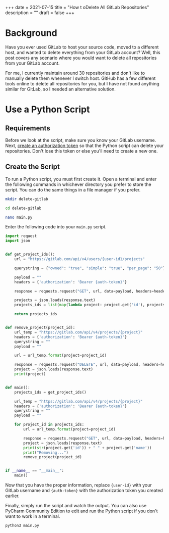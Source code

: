 +++
date = 2021-07-15
title = "How t oDelete All GitLab Repositories"
description = ""
draft = false
+++

# Background

Have you ever used GitLab to host your source code, moved to a different host,
and wanted to delete everything from your GitLab account? Well, this post covers
any scenario where you would want to delete all repositories from your GitLab
account.

For me, I currently maintain around 30 repositories and don't like to manually
delete them whenever I switch host. GitHub has a few different tools online to
delete all repositories for you, but I have not found anything similar for
GitLab, so I needed an alternative solution.

# Use a Python Script

## Requirements

Before we look at the script, make sure you know your GitLab username. Next,
[create an authorization
token](https://gitlab.com/-/profile/personal_access_tokens) so that the Python
script can delete your repositories. Don't lose this token or else you'll need
to create a new one.

## Create the Script

To run a Python script, you must first create it. Open a terminal and enter the
following commands in whichever directory you prefer to store the script. You
can do the same things in a file manager if you prefer.

```sh
mkdir delete-gitlab
```

```sh
cd delete-gitlab
```

```sh
nano main.py
```

Enter the following code into your `main.py` script.

```python
import request
import json


def get_project_ids():
    url = "https://gitlab.com/api/v4/users/{user-id}/projects"

    querystring = {"owned": "true", "simple": "true", "per_page": "50"}

    payload = ""
    headers = {'authorization': 'Bearer {auth-token}'}

    response = requests.request("GET", url, data=payload, headers=headers, params=querystring)

    projects = json.loads(response.text)
    projects_ids = list(map(lambda project: project.get('id'), projects))

    return projects_ids


def remove_project(project_id):
    url_temp = "https://gitlab.com/api/v4/projects/{project}"
    headers = {'authorization': 'Bearer {auth-token}'}
    querystring = ""
    payload = ""

    url = url_temp.format(project=project_id)

    response = requests.request("DELETE", url, data=payload, headers=headers, params=querystring)
    project = json.loads(response.text)
    print(project)


def main():
    projects_ids = get_project_ids()

    url_temp = "https://gitlab.com/api/v4/projects/{project}"
    headers = {'authorization': 'Bearer {auth-token}'}
    querystring = ""
    payload = ""

    for project_id in projects_ids:
        url = url_temp.format(project=project_id)

        response = requests.request("GET", url, data=payload, headers=headers, params=querystring)
        project = json.loads(response.text)
        print(str(project.get('id')) + " " + project.get('name'))
        print("Removing...")
        remove_project(project_id)


if __name__ == "__main__":
    main()
```

Now that you have the proper information, replace `{user-id}` with your GitLab
username and `{auth-token}` with the authorization token you created earlier.

Finally, simply run the script and watch the output. You can also use PyCharm
Community Edition to edit and run the Python script if you don't want to work in
a terminal.

```sh
python3 main.py
```
